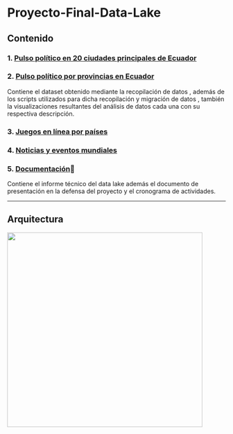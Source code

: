# Proyecto-Final-Data-Lake

## Contenido

### 1. [Pulso político en 20 ciudades principales de Ecuador]()
### 2. [Pulso político por provincias en Ecuador](https://github.com/JoseLuisColcha/Proyecto-Final-Data-Lake/tree/main/2.Pulso%20politico%20por%20provincias)
Contiene el dataset obtenido mediante la recopilación de datos , además de los scripts utilizados para dicha recopilación y migración de datos , también la visualizaciones resultantes del análisis de datos cada una con su respectiva descripción.


### 3. [Juegos en línea por países](https://github.com/JoseLuisColcha/Proyecto-Final-Data-Lake/tree/main/3.%20JuegosOnlinePaises)
### 4. [ Noticias y eventos mundiales](https://github.com/JoseLuisColcha/Proyecto-Final-Data-Lake/tree/main/4.%20Noticias%20y%20eventos%20mundiales)
### 5.  [Documentación](https://github.com/JoseLuisColcha/Proyecto-Final-Data-Lake/tree/main/5.Documentaci%C3%B3n)📄
Contiene el informe técnico del data lake además el documento de presentación en la defensa del proyecto y el cronograma de actividades.



***


## Arquitectura 

<img src="Arquitectura_de_la solución.png" height="450"/>
